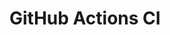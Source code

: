 # GitHub Actions CI













































































































































































































































































































































































































































































































































































































































































































































































































































































































































































































































































































































































































































































































































































































































































































































































































































































































































































